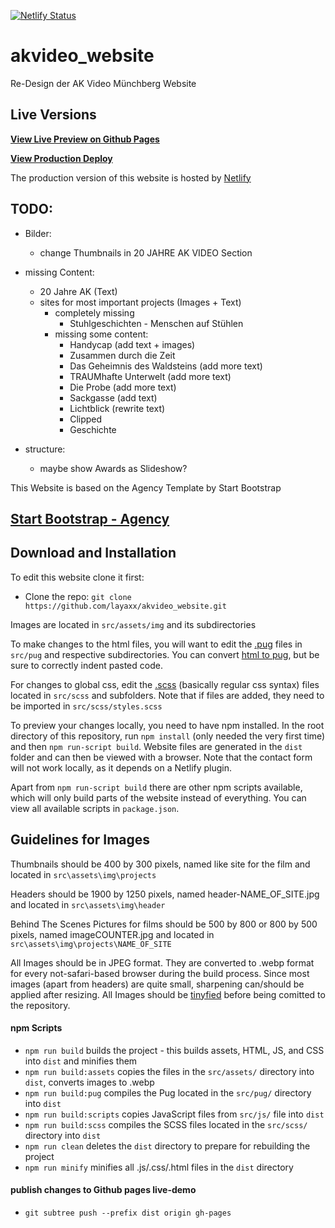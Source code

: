 [![Netlify Status](https://api.netlify.com/api/v1/badges/ab9dbb29-10eb-4bb8-8248-c774143daa1c/deploy-status)](https://app.netlify.com/sites/akvideo/deploys)

# akvideo_website
Re-Design der AK Video Münchberg Website

## Live Versions

**[View Live Preview on Github Pages](https://layaxx.github.io/akvideo_website/)**

**[View Production Deploy](https://arbeitskreis.video)**

The production version of this website is hosted by [Netlify](https://www.netlify.com/)

## TODO:
- Bilder:
  - change Thumbnails in 20 JAHRE AK VIDEO Section 
  
 - missing Content:
    - 20 Jahre AK (Text)
    - sites for most important projects (Images + Text)
      - completely missing
         - Stuhlgeschichten - Menschen auf Stühlen
      - missing some content:
         - Handycap (add text + images)
         - Zusammen durch die Zeit
         - Das Geheimnis des Waldsteins (add more text)
         - TRAUMhafte Unterwelt (add more text)
         - Die Probe (add more text)
         - Sackgasse (add text)
         - Lichtblick (rewrite text)
         - Clipped 
         - Geschichte
  
 - structure:
    - maybe show Awards as Slideshow?
    
    
This Website is based on the Agency Template by Start Bootstrap

## [Start Bootstrap - Agency](https://startbootstrap.com/themes/agency/)


## Download and Installation

To edit this website clone it first:

- Clone the repo: `git clone https://github.com/layaxx/akvideo_website.git`

Images are located in `src/assets/img` and its subdirectories 

To make changes to the html files, you will want to edit the [.pug](https://www.npmjs.com/package/pug) files in `src/pug` and respective subdirectories. 
You can convert [html to pug](https://html-to-pug.com/), but be sure to correctly indent pasted code.

For changes to global css, edit the [.scss](https://sass-lang.com/) (basically regular css syntax) files located in `src/scss` and subfolders. Note that if files are added, 
they need to be imported in `src/scss/styles.scss`

To preview your changes locally, you need to have npm installed. In the root directory of this repository, run `npm install` (only needed the very first time) and then `npm run-script build`. Website files are generated in the `dist` folder and can then be viewed with a browser.
Note that the contact form will not work locally, as it depends on a Netlify plugin.

Apart from `npm run-script build` there are other npm scripts available, which will only build parts of the website instead of everything. You can view all available scripts in `package.json`.

## Guidelines for Images

Thumbnails should be 400 by 300 pixels, named like site for the film and located in `src\assets\img\projects`

Headers should be 1900 by 1250 pixels, named header-NAME_OF_SITE.jpg and located in `src\assets\img\header`

Behind The Scenes Pictures for films should be 500 by 800 or 800 by 500 pixels, named imageCOUNTER.jpg and located in `src\assets\img\projects\NAME_OF_SITE`

All Images should be in JPEG format. They are converted to .webp format for every not-safari-based browser during the build process. Since most images (apart from headers) are quite small, sharpening can/should be applied after resizing.
All Images should be [tinyfied](https://tinyjpg.com/) before being comitted to the repository. 

#### npm Scripts

- `npm run build` builds the project - this builds assets, HTML, JS, and CSS into `dist` and minifies them
- `npm run build:assets` copies the files in the `src/assets/` directory into `dist`, converts images to .webp
- `npm run build:pug` compiles the Pug located in the `src/pug/` directory into `dist`
- `npm run build:scripts` copies JavaScript files from `src/js/` file into `dist`
- `npm run build:scss` compiles the SCSS files located in the `src/scss/` directory into `dist`
- `npm run clean` deletes the `dist` directory to prepare for rebuilding the project
- `npm run minify` minifies all .js/.css/.html files in the `dist` directory

#### publish changes to Github pages live-demo
- `git subtree push --prefix dist origin gh-pages`

